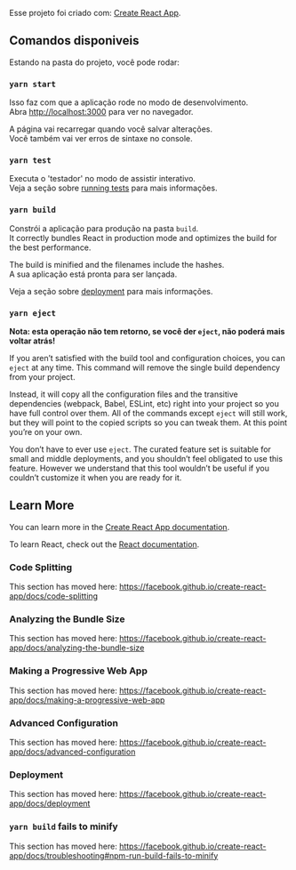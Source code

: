 Esse projeto foi criado com: [Create React App](https://github.com/facebook/create-react-app).

## Comandos disponiveis

Estando na pasta do projeto, você pode rodar:

### `yarn start`

Isso faz com que a aplicação rode no modo de desenvolvimento.<br />
Abra [http://localhost:3000](http://localhost:3000) para ver no navegador.

A página vai recarregar quando você salvar alterações.<br />
Você também vai ver erros de sintaxe no console.

### `yarn test`

Executa o 'testador' no modo de assistir interativo.<br />
Veja a seção sobre [running tests](https://facebook.github.io/create-react-app/docs/running-tests) para mais informações.

### `yarn build`

Constrói a aplicação para produção na pasta `build`.<br />
It correctly bundles React in production mode and optimizes the build for the best performance.

The build is minified and the filenames include the hashes.<br />
A sua aplicação está pronta para ser lançada.

Veja a seção sobre [deployment](https://facebook.github.io/create-react-app/docs/deployment) para mais informações.

### `yarn eject`

**Nota: esta operação não tem retorno, se você der `eject`, não poderá mais voltar atrás!**

If you aren’t satisfied with the build tool and configuration choices, you can `eject` at any time. This command will remove the single build dependency from your project.

Instead, it will copy all the configuration files and the transitive dependencies (webpack, Babel, ESLint, etc) right into your project so you have full control over them. All of the commands except `eject` will still work, but they will point to the copied scripts so you can tweak them. At this point you’re on your own.

You don’t have to ever use `eject`. The curated feature set is suitable for small and middle deployments, and you shouldn’t feel obligated to use this feature. However we understand that this tool wouldn’t be useful if you couldn’t customize it when you are ready for it.

## Learn More

You can learn more in the [Create React App documentation](https://facebook.github.io/create-react-app/docs/getting-started).

To learn React, check out the [React documentation](https://reactjs.org/).

### Code Splitting

This section has moved here: https://facebook.github.io/create-react-app/docs/code-splitting

### Analyzing the Bundle Size

This section has moved here: https://facebook.github.io/create-react-app/docs/analyzing-the-bundle-size

### Making a Progressive Web App

This section has moved here: https://facebook.github.io/create-react-app/docs/making-a-progressive-web-app

### Advanced Configuration

This section has moved here: https://facebook.github.io/create-react-app/docs/advanced-configuration

### Deployment

This section has moved here: https://facebook.github.io/create-react-app/docs/deployment

### `yarn build` fails to minify

This section has moved here: https://facebook.github.io/create-react-app/docs/troubleshooting#npm-run-build-fails-to-minify

